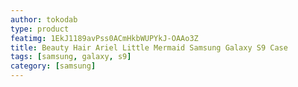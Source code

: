 ```yaml
---
author: tokodab
type: product
featimg: 1EkJ1189avPss0ACmHkbWUPYkJ-OAAo3Z
title: Beauty Hair Ariel Little Mermaid Samsung Galaxy S9 Case
tags: [samsung, galaxy, s9]
category: [samsung]
---
```

